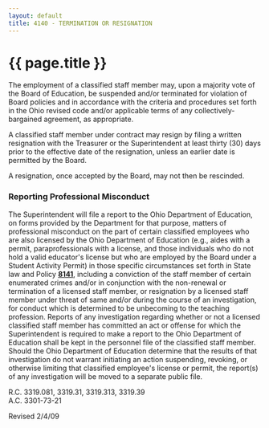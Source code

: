 ```yaml
---
layout: default
title: 4140 - TERMINATION OR RESIGNATION
---
```


{{ page.title }}
================

The employment of a classified staff member may, upon a majority vote of
the Board of Education, be suspended and/or terminated for violation of
Board policies and in accordance with the criteria and procedures set
forth in the Ohio revised code and/or applicable terms of any
collectively-bargained agreement, as appropriate.

A classified staff member under contract may resign by filing a written
resignation with the Treasurer or the Superintendent at least thirty
(30) days prior to the effective date of the resignation, unless an
earlier date is permitted by the Board.

A resignation, once accepted by the Board, may not then be rescinded.

### Reporting Professional Misconduct

The Superintendent will file a report to the Ohio Department of
Education, on forms provided by the Department for that purpose, matters
of professional misconduct on the part of certain classified employees
who are also licensed by the Ohio Department of Education (e.g., aides
with a permit, paraprofessionals with a license, and those individuals
who do not hold a valid educator's license but who are employed by the
Board under a Student Activity Permit) in those specific circumstances
set forth in State law and Policy [**8141**](po8141.html), including a
conviction of the staff member of certain enumerated crimes and/or in
conjunction with the non-renewal or termination of a licensed staff
member, or resignation by a licensed staff member under threat of same
and/or during the course of an investigation, for conduct which is
determined to be unbecoming to the teaching profession. Reports of any
investigation regarding whether or not a licensed classified staff
member has committed an act or offense for which the Superintendent is
required to make a report to the Ohio Department of Education shall be
kept in the personnel file of the classified staff member. Should the
Ohio Department of Education determine that the results of that
investigation do not warrant initiating an action suspending, revoking,
or otherwise limiting that classified employee's license or permit, the
report(s) of any investigation will be moved to a separate public file.

R.C. 3319.081, 3319.31, 3319.313, 3319.39\
 A.C. 3301-73-21

Revised 2/4/09
